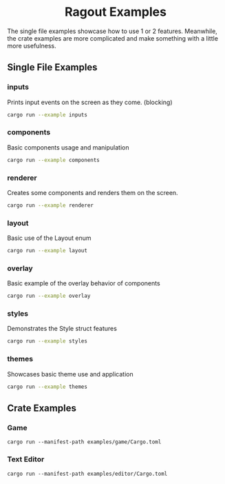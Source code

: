 <h1 align="center">Ragout Examples</h1>

The single file examples showcase how to use 1 or 2 features. Meanwhile, the crate examples are more complicated and make something with a little more usefulness.

## Single File Examples
### inputs 
Prints input events on the screen as they come. (blocking)

```bash
cargo run --example inputs
```

### components
Basic components usage and manipulation

```bash
cargo run --example components
```

### renderer
Creates some components and renders them on the screen.

```bash
cargo run --example renderer
```

### layout
Basic use of the Layout enum

```bash
cargo run --example layout
```

### overlay
Basic example of the overlay behavior of components

```bash
cargo run --example overlay
```

### styles 
Demonstrates the Style struct features

```bash
cargo run --example styles
```

### themes
Showcases basic theme use and application

```bash
cargo run --example themes
```

## Crate Examples
### Game
```shell
cargo run --manifest-path examples/game/Cargo.toml
```

### Text Editor 
```shell
cargo run --manifest-path examples/editor/Cargo.toml
```

